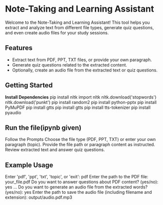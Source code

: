 # Note-Taking and Learning Assistant
Welcome to the Note-Taking and Learning Assistant! This tool helps you extract and analyze text from different file types, generate quiz questions, and even create audio files for your study sessions.
## Features
- Extract text from PDF, PPT, TXT files, or provide your own paragraph.
- Generate quiz questions related to the extracted content.
- Optionally, create an audio file from the extracted text or quiz questions.
## Getting Started
**Install Dependencies**
pip install nltk
import nltk
nltk.download('stopwords')
nltk.download('punkt')
pip install random2
pip install python-pptx
pip install PyMuPDF
pip install gtts
pip install gtts
pip install tts-tokenizer
pip install pyaudio
## Run the file(ipynb given)
Follow the Prompts
Choose the file type (PDF, PPT, TXT) or enter your own paragraph (topic).
Provide the file path or paragraph content as instructed.
Review extracted text and answer quiz questions.
## Example Usage
Enter 'pdf', 'ppt', 'txt', 'topic', or 'exit': pdf
Enter the path to the PDF file: your_file.pdf
Do you want to answer questions about PDF content? (yes/no): yes
...
Do you want to generate an audio file from the extracted words? (yes/no): yes
Enter the path to save the audio file (including filename and extension): output/audio.pdf.mp3
